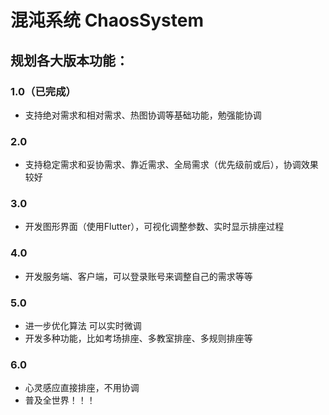 # 混沌系统 ChaosSystem
## 规划各大版本功能：
### 1.0（已完成）
- 支持绝对需求和相对需求、热图协调等基础功能，勉强能协调
### 2.0
- 支持稳定需求和妥协需求、靠近需求、全局需求（优先级前或后），协调效果较好
### 3.0
- 开发图形界面（使用Flutter），可视化调整参数、实时显示排座过程
### 4.0
- 开发服务端、客户端，可以登录账号来调整自己的需求等等
### 5.0
- 进一步优化算法 可以实时微调
- 开发多种功能，比如考场排座、多教室排座、多规则排座等
### 6.0
- 心灵感应直接排座，不用协调
- 普及全世界！！！